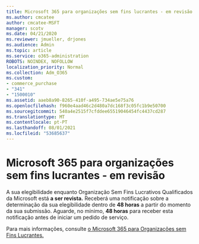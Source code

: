 ```yaml
---
title: Microsoft 365 para organizações sem fins lucrantes - em revisão
ms.author: cmcatee
author: cmcatee-MSFT
manager: scotv
ms.date: 04/21/2020
ms.reviewer: jmueller, drjones
ms.audience: Admin
ms.topic: article
ms.service: o365-administration
ROBOTS: NOINDEX, NOFOLLOW
localization_priority: Normal
ms.collection: Adm_O365
ms.custom:
- commerce_purchase
- "341"
- "1500010"
ms.assetid: aaeb8a90-8265-410f-a495-734ae5e75a76
ms.openlocfilehash: f960e4aad46c2d480a7dc168f3c05fc1b9e50700
ms.sourcegitcommit: 540a4e2515f7cfddee65519046454fc4437cd287
ms.translationtype: MT
ms.contentlocale: pt-PT
ms.lasthandoff: 08/01/2021
ms.locfileid: "53685637"
---
```

# <a name="microsoft-365-for-nonprofits---under-review"></a>Microsoft 365 para organizações sem fins lucrantes - em revisão

A sua elegibilidade enquanto Organização Sem Fins Lucrativos Qualificados da Microsoft está **a ser revista.** Receberá uma notificação sobre a determinação da sua elegibilidade dentro de **48 horas** a partir do momento da sua submissão. Aguarde, no mínimo, **48 horas** para receber esta notificação antes de iniciar um pedido de serviço. 

Para mais informações, consulte [o Microsoft 365 para Organizações sem Fins Lucrantes.](https://www.microsoft.com/nonprofits/microsoft-365) 
